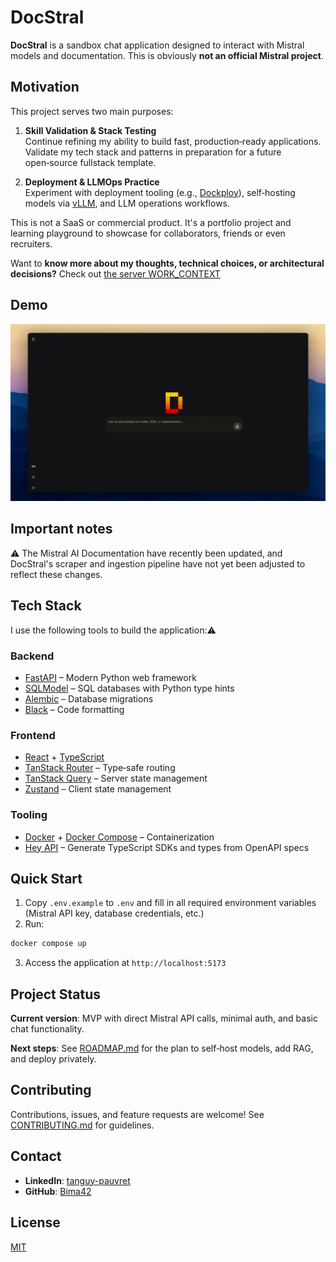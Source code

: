# DocStral

**DocStral** is a sandbox chat application designed to interact with Mistral models and documentation. This is obviously **not an official Mistral project**.

## Motivation

This project serves two main purposes:

1. **Skill Validation & Stack Testing**  
   Continue refining my ability to build fast, production‑ready applications. Validate my tech stack and patterns in preparation for a future open‑source fullstack template.

2. **Deployment & LLMOps Practice**  
   Experiment with deployment tooling (e.g., [Dockploy](https://dockploy.com)), self‑hosting models via [vLLM](https://github.com/vllm-project/vllm), and LLM operations workflows.

This is not a SaaS or commercial product. It's a portfolio project and learning playground to showcase for collaborators, friends or even recruiters.

Want to **know more about my thoughts, technical choices, or architectural decisions?** Check out [the server WORK_CONTEXT](server/WORK_CONTEXT.md)

## Demo

![docstral-tiny-demo.gif](docs/docstral-tiny-demo.gif)

## Important notes

⚠️ The Mistral AI Documentation have recently been updated, and DocStral's scraper and ingestion pipeline have not yet been adjusted to reflect these changes. 

## Tech Stack

I use the following tools to build the application:⚠️

### Backend

- [FastAPI](https://fastapi.tiangolo.com) – Modern Python web framework
- [SQLModel](https://sqlmodel.tiangolo.com) – SQL databases with Python type hints
- [Alembic](https://alembic.sqlalchemy.org/en/latest) – Database migrations
- [Black](https://github.com/psf/black) – Code formatting

### Frontend

- [React](https://react.dev) + [TypeScript](https://www.typescriptlang.org)
- [TanStack Router](https://tanstack.com/router/latest) – Type‑safe routing
- [TanStack Query](https://tanstack.com/query/latest) – Server state management
- [Zustand](https://github.com/pmndrs/zustand) – Client state management

### Tooling

- [Docker](https://www.docker.com) + [Docker Compose](https://docs.docker.com/compose) – Containerization
- [Hey API](https://heyapi.dev) – Generate TypeScript SDKs and types from OpenAPI specs

## Quick Start

1. Copy `.env.example` to `.env` and fill in all required environment variables (Mistral API key, database credentials, etc.)
2. Run:

```bash
docker compose up
```

3. Access the application at `http://localhost:5173`

## Project Status

**Current version**: MVP with direct Mistral API calls, minimal auth, and basic chat functionality.

**Next steps**: See [ROADMAP.md](./ROADMAP.md) for the plan to self‑host models, add RAG, and deploy privately.

## Contributing

Contributions, issues, and feature requests are welcome! See [CONTRIBUTING.md](./CONTRIBUTING.md) for guidelines.

## Contact

- **LinkedIn**: [tanguy-pauvret](https://www.linkedin.com/in/tanguy-pauvret)
- **GitHub**: [Bima42](https://github.com/Bima42)

## License

[MIT](./LICENSE)